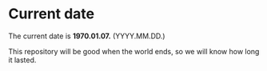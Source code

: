 # Current date

The current date is **1970.01.07.** (YYYY.MM.DD.)

This repository will be good when the world ends, so we will know how long it lasted.